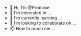 - 👋 Hi, I’m @Promiise
- 👀 I’m interested in ...
- 🌱 I’m currently learning ...
- 💞️ I’m looking to collaborate on ...
- 📫 How to reach me ...

<!---
Promiise/Promiise is a ✨ special ✨ repository because its `README.md` (this file) appears on your GitHub profile.
You can click the Preview link to take a look at your changes.
--->
